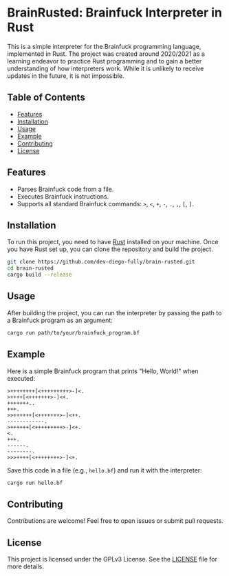 # BrainRusted: Brainfuck Interpreter in Rust

This is a simple interpreter for the Brainfuck programming language, implemented in Rust. The project was created around 2020/2021 as a learning endeavor to practice Rust programming and to gain a better understanding of how interpreters work. While it is unlikely to receive updates in the future, it is not impossible.

## Table of Contents

- [Features](#features)
- [Installation](#installation)
- [Usage](#usage)
- [Example](#example)
- [Contributing](#contributing)
- [License](#license)

## Features

- Parses Brainfuck code from a file.
- Executes Brainfuck instructions.
- Supports all standard Brainfuck commands: `>`, `<`, `+`, `-`, `.`, `,`, `[`, `]`.

## Installation

To run this project, you need to have [Rust](https://www.rust-lang.org/tools/install) installed on your machine. Once you have Rust set up, you can clone the repository and build the project.

```bash
git clone https://github.com/dev-diego-fully/brain-rusted.git
cd brain-rusted
cargo build --release
```

## Usage

After building the project, you can run the interpreter by passing the path to a Brainfuck program as an argument:

```bash
cargo run path/to/your/brainfuck_program.bf
```

## Example

Here is a simple Brainfuck program that prints "Hello, World!" when executed:

```brainfuck
>++++++++[<+++++++++>-]<.
>++++[<+++++++>-]<+.
+++++++..
+++.
>>++++++[<+++++++>-]<++.
------------.
>++++++[<+++++++++>-]<+.
<.
+++.
------.
--------.
>>>++++[<++++++++>-]<+.
```

Save this code in a file (e.g., `hello.bf`) and run it with the interpreter:

```bash
cargo run hello.bf
```

## Contributing

Contributions are welcome! Feel free to open issues or submit pull requests.

## License

This project is licensed under the GPLv3 License. See the [LICENSE](LICENSE) file for more details.
